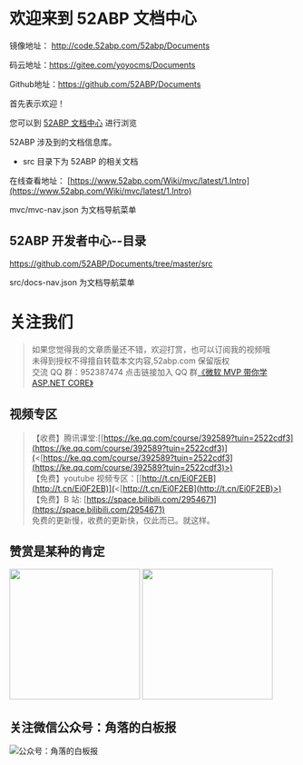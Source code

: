 # 欢迎来到 52ABP 文档中心


镜像地址： http://code.52abp.com/52abp/Documents

码云地址：https://gitee.com/yoyocms/Documents

Github地址：https://github.com/52ABP/Documents




首先表示欢迎！

 
您可以到 [52ABP 文档中心](https://www.52abp.com/wiki/index) 进行浏览

52ABP 涉及到的文档信息库。

- src 目录下为 52ABP 的相关文档

在线查看地址： [https://www.52abp.com/Wiki/mvc/latest/1.Intro](https://www.52abp.com/Wiki/mvc/latest/1.Intro) </br>

mvc/mvc-nav.json 为文档导航菜单

## 52ABP 开发者中心--目录

<https://github.com/52ABP/Documents/tree/master/src>

src/docs-nav.json 为文档导航菜单

# 关注我们

> 如果您觉得我的文章质量还不错，欢迎打赏，也可以订阅我的视频哦 </br>
> 未得到授权不得擅自转载本文内容,52abp.com 保留版权</br>
> 交流 QQ 群：952387474 点击链接加入 QQ 群[《微软 MVP 带你学 ASP.NET CORE》](https://jq.qq.com/?_wv=1027&k=5nq4PFQ)</br>

## 视频专区

> 【收费】腾讯课堂:[[https://ke.qq.com/course/392589?tuin=2522cdf3](https://ke.qq.com/course/392589?tuin=2522cdf3)](<[https://ke.qq.com/course/392589?tuin=2522cdf3](https://ke.qq.com/course/392589?tuin=2522cdf3)>) </br>
> 【免费】youtube 视频专区：[[http://t.cn/Ei0F2EB](http://t.cn/Ei0F2EB)](<[http://t.cn/Ei0F2EB](http://t.cn/Ei0F2EB)>) </br>
> 【免费】B 站: [https://space.bilibili.com/2954671](https://space.bilibili.com/2954671) </br>
> 免费的更新慢，收费的更新快，仅此而已。就这样。 </br>

## 赞赏是某种的肯定

<p class="center">

<img src="https://www.52abp.com/imgs/money-QR/alipay.png" width="230">

<img src="https://www.52abp.com/imgs/money-QR/wechatpay.jpg"  width="230">
</p>

## 关注微信公众号：角落的白板报

![公众号：角落的白板报](images/jiaoluowechat.png)
